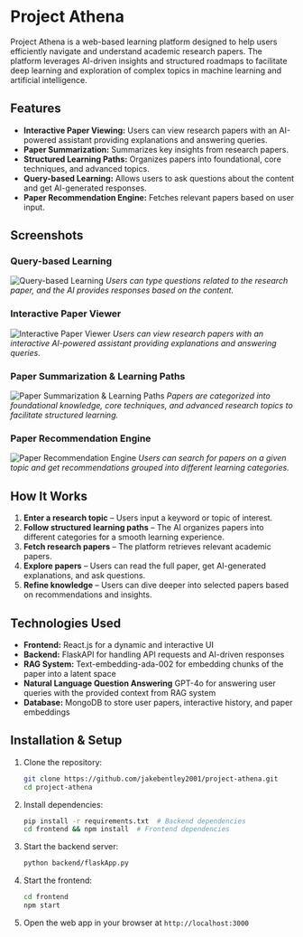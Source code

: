 # Project Athena

Project Athena is a web-based learning platform designed to help users efficiently navigate and understand academic research papers. The platform leverages AI-driven insights and structured roadmaps to facilitate deep learning and exploration of complex topics in machine learning and artificial intelligence.

## Features

- **Interactive Paper Viewing:** Users can view research papers with an AI-powered assistant providing explanations and answering queries.
- **Paper Summarization:** Summarizes key insights from research papers.
- **Structured Learning Paths:** Organizes papers into foundational, core techniques, and advanced topics.
- **Query-based Learning:** Allows users to ask questions about the content and get AI-generated responses.
- **Paper Recommendation Engine:** Fetches relevant papers based on user input.

## Screenshots

### Query-based Learning
![Query-based Learning](images/Screenshot%202025-02-05%20at%2010.45.28%E2%80%AFAM.png)
*Users can type questions related to the research paper, and the AI provides responses based on the content.*

### Interactive Paper Viewer
![Interactive Paper Viewer](images/Screenshot%202025-02-05%20at%2010.55.41%E2%80%AFAM.png)
*Users can view research papers with an interactive AI-powered assistant providing explanations and answering queries.*

### Paper Summarization & Learning Paths
![Paper Summarization & Learning Paths](images/Screenshot%202025-02-05%20at%2010.55.56%E2%80%AFAM.png)
*Papers are categorized into foundational knowledge, core techniques, and advanced research topics to facilitate structured learning.*

### Paper Recommendation Engine
![Paper Recommendation Engine](images/Screenshot%202025-02-05%20at%2010.57.40%E2%80%AFAM.png)
*Users can search for papers on a given topic and get recommendations grouped into different learning categories.*

## How It Works
1. **Enter a research topic** – Users input a keyword or topic of interest.
2. **Follow structured learning paths** – The AI organizes papers into different categories for a smooth learning experience.
3. **Fetch research papers** – The platform retrieves relevant academic papers.
4. **Explore papers** – Users can read the full paper, get AI-generated explanations, and ask questions.
5. **Refine knowledge** – Users can dive deeper into selected papers based on recommendations and insights.

## Technologies Used
- **Frontend:** React.js for a dynamic and interactive UI
- **Backend:** FlaskAPI for handling API requests and AI-driven responses
- **RAG System:** Text-embedding-ada-002 for embedding chunks of the paper into a latent space
- **Natural Language Question Answering** GPT-4o for answering user queries with the provided context from RAG system
- **Database:** MongoDB to store user papers, interactive history, and paper embeddings

## Installation & Setup
1. Clone the repository:
   ```sh
   git clone https://github.com/jakebentley2001/project-athena.git
   cd project-athena
   ```
2. Install dependencies:
   ```sh
   pip install -r requirements.txt  # Backend dependencies
   cd frontend && npm install  # Frontend dependencies
   ```
3. Start the backend server:
   ```sh
   python backend/flaskApp.py
   ```
4. Start the frontend:
   ```sh
   cd frontend
   npm start
   ```
5. Open the web app in your browser at `http://localhost:3000`



